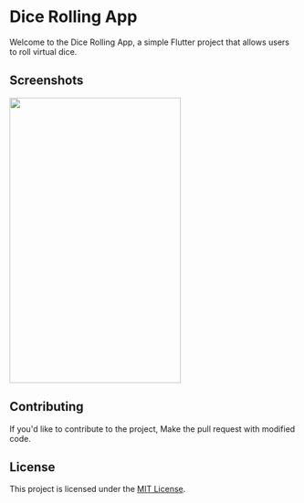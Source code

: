 # Dice Rolling App

Welcome to the Dice Rolling App, a simple Flutter project that allows users to roll virtual dice.


## Screenshots

<img src="https://github.com/Amourya03/rolling_dice_Android-App/assets/109551962/892405d7-d8b8-45f0-85c2-43707ab792cd" width="300" height="500" />

## Contributing

If you'd like to contribute to the project, Make the pull request with modified code.

## License

This project is licensed under the [MIT License](LICENSE).

 
